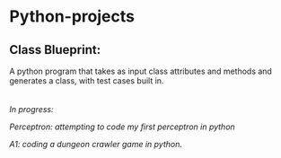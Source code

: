 # Python-projects

## Class Blueprint:
A python program that takes as input class attributes and methods and generates a class, with test cases built in.  
&nbsp;\
&nbsp;\
_In progress:_


_Perceptron: attempting to code my first perceptron in python_


_A1: coding a dungeon crawler game in python._
